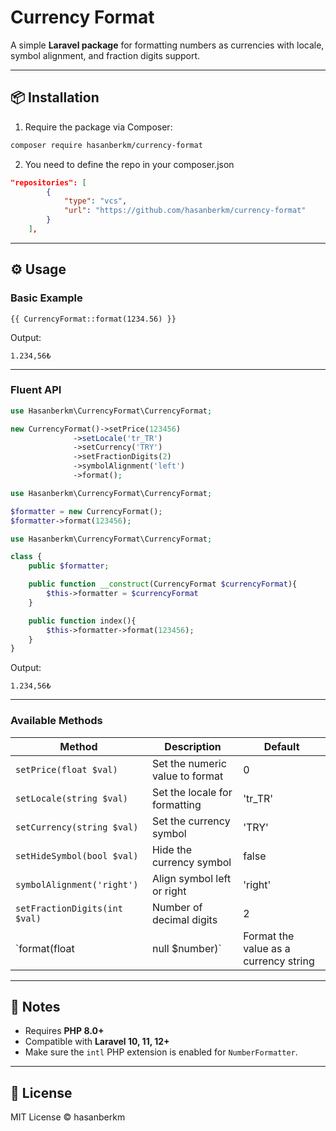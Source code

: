 # Currency Format

A simple **Laravel package** for formatting numbers as currencies with locale, symbol alignment, and fraction digits support.  

---

## 📦 Installation

1. Require the package via Composer:

```bash
composer require hasanberkm/currency-format
```

2. You need to define the repo in your composer.json
```json
"repositories": [
        {
            "type": "vcs",
            "url": "https://github.com/hasanberkm/currency-format"
        }
    ],
```

---

## ⚙️ Usage

### Basic Example

```blade
{{ CurrencyFormat::format(1234.56) }}
```

Output:

```
1.234,56₺
```

---

### Fluent API

```php
use Hasanberkm\CurrencyFormat\CurrencyFormat;

new CurrencyFormat()->setPrice(123456)
              ->setLocale('tr_TR')
              ->setCurrency('TRY')
              ->setFractionDigits(2)
              ->symbolAlignment('left')
              ->format();
```

```php
use Hasanberkm\CurrencyFormat\CurrencyFormat;

$formatter = new CurrencyFormat();
$formatter->format(123456);
```

```php
use Hasanberkm\CurrencyFormat\CurrencyFormat;

class {
    public $formatter;

    public function __construct(CurrencyFormat $currencyFormat){
        $this->formatter = $currencyFormat
    }

    public function index(){
        $this->formatter->format(123456);
    }
}
```

Output:

```
1.234,56₺
```

---

### Available Methods

| Method | Description | Default |
|--------|-------------|---------|
| `setPrice(float $val)` | Set the numeric value to format | 0 |
| `setLocale(string $val)` | Set the locale for formatting | 'tr_TR' |
| `setCurrency(string $val)` | Set the currency symbol | 'TRY' |
| `setHideSymbol(bool $val)` | Hide the currency symbol | false |
| `symbolAlignment('right')` | Align symbol left or right | 'right' |
| `setFractionDigits(int $val)` | Number of decimal digits | 2 |
| `format(float|null $number)` | Format the value as a currency string | N/A |

---

## 📝 Notes

- Requires **PHP 8.0+**  
- Compatible with **Laravel 10, 11, 12+**  
- Make sure the `intl` PHP extension is enabled for `NumberFormatter`.  

---

## 📄 License

MIT License © hasanberkm

